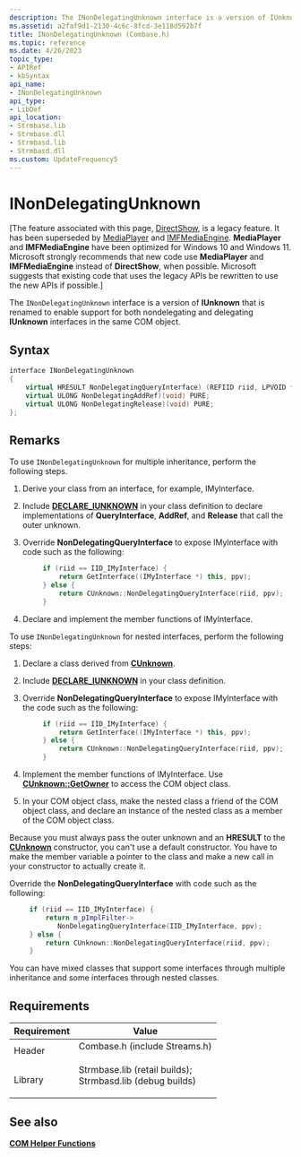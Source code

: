 ```yaml
---
description: The INonDelegatingUnknown interface is a version of IUnknown that is renamed to enable support for both nondelegating and delegating IUnknown interfaces in the same COM object.
ms.assetid: a2faf9d1-2130-4c6c-8fcd-3e118d592b7f
title: INonDelegatingUnknown (Combase.h)
ms.topic: reference
ms.date: 4/26/2023
topic_type: 
- APIRef
- kbSyntax
api_name: 
- INonDelegatingUnknown
api_type: 
- LibDef
api_location: 
- Strmbase.lib
- Strmbase.dll
- Strmbasd.lib
- Strmbasd.dll
ms.custom: UpdateFrequency5
---
```


# INonDelegatingUnknown

\[The feature associated with this page, [DirectShow](/windows/win32/directshow/directshow), is a legacy feature. It has been superseded by [MediaPlayer](/uwp/api/Windows.Media.Playback.MediaPlayer) and [IMFMediaEngine](/windows/win32/api/mfmediaengine/nn-mfmediaengine-imfmediaengine). **MediaPlayer** and **IMFMediaEngine** have been optimized for Windows 10 and Windows 11. Microsoft strongly recommends that new code use **MediaPlayer** and **IMFMediaEngine** instead of **DirectShow**, when possible. Microsoft suggests that existing code that uses the legacy APIs be rewritten to use the new APIs if possible.\]

The `INonDelegatingUnknown` interface is a version of **IUnknown** that is renamed to enable support for both nondelegating and delegating **IUnknown** interfaces in the same COM object.

## Syntax


```C++
interface INonDelegatingUnknown
{
    virtual HRESULT NonDelegatingQueryInterface) (REFIID riid, LPVOID *ppv) PURE;
    virtual ULONG NonDelegatingAddRef)(void) PURE;
    virtual ULONG NonDelegatingRelease)(void) PURE;
};
```



## Remarks

To use `INonDelegatingUnknown` for multiple inheritance, perform the following steps.

1.  Derive your class from an interface, for example, IMyInterface.
2.  Include [**DECLARE\_IUNKNOWN**](declare-iunknown.md) in your class definition to declare implementations of **QueryInterface**, **AddRef**, and **Release** that call the outer unknown.
3.  Override **NonDelegatingQueryInterface** to expose IMyInterface with code such as the following:
    ```C++
         if (riid == IID_IMyInterface) {
             return GetInterface((IMyInterface *) this, ppv);
         } else {
             return CUnknown::NonDelegatingQueryInterface(riid, ppv);
         }
    ```

    

4.  Declare and implement the member functions of IMyInterface.

To use `INonDelegatingUnknown` for nested interfaces, perform the following steps:

1.  Declare a class derived from [**CUnknown**](cunknown.md).
2.  Include [**DECLARE\_IUNKNOWN**](declare-iunknown.md) in your class definition.
3.  Override **NonDelegatingQueryInterface** to expose IMyInterface with the code such as the following:
    ```C++
         if (riid == IID_IMyInterface) {
             return GetInterface((IMyInterface *) this, ppv);
         } else {
             return CUnknown::NonDelegatingQueryInterface(riid, ppv);
         }
    ```

    

4.  Implement the member functions of IMyInterface. Use [**CUnknown::GetOwner**](cunknown-getowner.md) to access the COM object class.
5.  In your COM object class, make the nested class a friend of the COM object class, and declare an instance of the nested class as a member of the COM object class.

Because you must always pass the outer unknown and an **HRESULT** to the [**CUnknown**](cunknown.md) constructor, you can't use a default constructor. You have to make the member variable a pointer to the class and make a new call in your constructor to actually create it.

Override the **NonDelegatingQueryInterface** with code such as the following:


```C++
     if (riid == IID_IMyInterface) {
         return m_pImplFilter->
            NonDelegatingQueryInterface(IID_IMyInterface, ppv);
     } else {
         return CUnknown::NonDelegatingQueryInterface(riid, ppv);
     }
```



You can have mixed classes that support some interfaces through multiple inheritance and some interfaces through nested classes.

## Requirements



| Requirement | Value |
|--------------------|--------------------------------------------------------------------------------------------------------------------------------------------------------------------------------------------|
| Header<br/>  | <dl> <dt>Combase.h (include Streams.h)</dt> </dl>                                                                                   |
| Library<br/> | <dl> <dt>Strmbase.lib (retail builds); </dt> <dt>Strmbasd.lib (debug builds)</dt> </dl> |



## See also

<dl> <dt>

[**COM Helper Functions**](com-helper-functions.md)
</dt> </dl>

 

 




